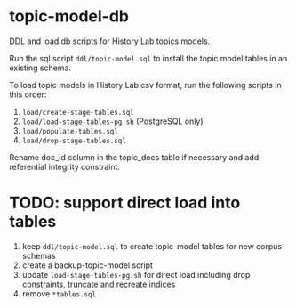 # topic-model-db
DDL and load db scripts for History Lab topics models.

Run the sql script `ddl/topic-model.sql` to install the topic model tables in an
existing schema.

To load topic models in History Lab csv format, run the following scripts in
this order:

1. `load/create-stage-tables.sql`
2. `load/load-stage-tables-pg.sh` (PostgreSQL only)
3. `load/populate-tables.sql`
5. `load/drop-stage-tables.sql`

Rename doc_id column in the topic_docs table if necessary and add referential
integrity constraint.

# TODO: support direct load into tables
1. keep `ddl/topic-model.sql` to create topic-model tables for new corpus schemas
2. create a backup-topic-model script
3. update `load-stage-tables-pg.sh` for direct load including drop constraints, truncate and recreate indices
4. remove `*tables.sql`
